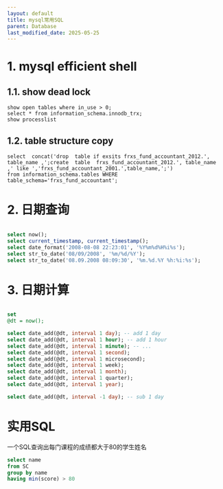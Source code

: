 ```yaml
---
layout: default
title: mysql常用SQL
parent: Database
last_modified_date: 2025-05-25
---
```


# 1. mysql efficient shell

## 1.1. show dead lock

```shell
show open tables where in_use > 0;
select * from information_schema.innodb_trx;
show processlist 
```

## 1.2. table structure copy

```shell
select  concat('drop  table if exsits frxs_fund_accountant_2012.', table_name ,';create  table  frxs_fund_accountant_2012.', table_name ,' like ','frxs_fund_accountant_2001.',table_name,';')  
from information_schema.tables WHERE table_schema='frxs_fund_accountant';
```

# 2. 日期查询

```sql

select now();
select current_timestamp, current_timestamp();
select date_format('2008-08-08 22:23:01', '%Y%m%d%H%i%s');
select str_to_date('08/09/2008', '%m/%d/%Y');
select str_to_date('08.09.2008 08:09:30', '%m.%d.%Y %h:%i:%s'); 
```

# 3. 日期计算

```sql

set
@dt = now();

select date_add(@dt, interval 1 day); -- add 1 day
select date_add(@dt, interval 1 hour); -- add 1 hour
select date_add(@dt, interval 1 minute); -- ...
select date_add(@dt, interval 1 second);
select date_add(@dt, interval 1 microsecond);
select date_add(@dt, interval 1 week);
select date_add(@dt, interval 1 month);
select date_add(@dt, interval 1 quarter);
select date_add(@dt, interval 1 year);

select date_add(@dt, interval -1 day); -- sub 1 day
```

# 实用SQL

一个SQL查询出每门课程的成绩都大于80的学生姓名

```sql
select name
from SC
group by name
having min(score) > 80
```